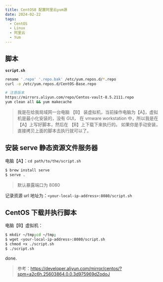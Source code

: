 ```yaml
---
title: CentOS8 配置阿里云yum源
date: 2024-02-22
tags:
  - CentOS
  - Linux
  - 阿里云
  - Yum
---
```


## 脚本

**`script.sh`**

```bash
rename '.repo' '.repo.bak' /etc/yum.repos.d/*.repo
curl -o /etc/yum.repos.d/CentOS-Base.repo 

# 注意版本
https://mirrors.aliyun.com/repo/Centos-vault-8.5.2111.repo
yum clean all && yum makecache
```

> 我是在给我局域网一台电脑 【B】 装虚拟机，当前操作电脑为【A】，虚拟机是最小化安装的，没有 GUI， 在 vmware workstation 中，所以我是在 【A】上写好脚本，然后在 【B】上下载下来执行的。 如果你是手动安装，直接拷贝上面的脚本去执行就可以了。

## 安装 serve 静态资源文件服务器

电脑【A】：`cd path/to/the/script.sh`

```bash
$ brew install serve
$ serve .
```

> 默认暴露端口为 8080

记录资源 url 地址为：`<your-local-ip-address>:8080/script.sh`

## CentOS 下载并执行脚本

电脑【B】虚拟机：

```bash
$ mkdir ~/tmp;cd ~/tmp;
$ wget <your-local-ip-address>:8080/script.sh
$ chmod +x ./script.sh
$ ./script.sh
```

done.

> 参考：https://developer.aliyun.com/mirror/centos/?spm=a2c6h.25603864.0.0.3d975969dZodoJ
